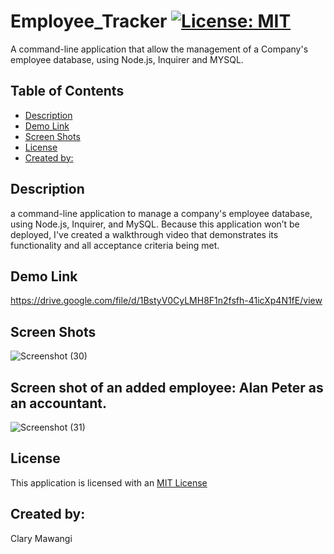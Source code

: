 # Employee_Tracker [![License: MIT](https://img.shields.io/badge/License-MIT-yellow.svg)](https://opensource.org/licenses/MIT)

A command-line application that allow the management of a Company's employee database, using Node.js, Inquirer and MYSQL.

## Table of Contents

* [Description](#description)
* [Demo Link](#demo-link)
* [Screen Shots](#screen-shots)
* [License](#license)
* [Created by:](#created-by:)


## Description

a command-line application to manage a company's employee database, using Node.js, Inquirer, and MySQL.
Because this application won’t be deployed, I've created a walkthrough video that demonstrates its functionality and all acceptance criteria being met.


## Demo Link

https://drive.google.com/file/d/1BstyV0CyLMH8F1n2fsfh-41icXp4N1fE/view


## Screen Shots

![Screenshot (30)](https://user-images.githubusercontent.com/78886789/157126754-687b0109-5677-4dff-99f8-f1133d876023.png)

## Screen shot of an added employee: Alan Peter as an accountant.

![Screenshot (31)](https://user-images.githubusercontent.com/78886789/157130990-0fa3be0f-f025-453b-a065-05bbf702d780.png)






## License

This application is licensed with an [MIT License](./LICENSE)

## Created by:
Clary Mawangi
